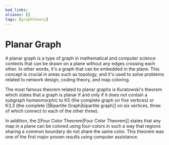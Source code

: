 ```yaml
---
bad_links: 
aliases: []
tags: [graphtheory]
---
```

# Planar Graph

A planar graph is a type of graph in mathematical and computer science contexts that can be drawn on a plane without any edges crossing each other. In other words, it's a graph that can be embedded in the plane. This concept is crucial in areas such as topology, and it's used to solve problems related to network design, coding theory, and map coloring. 

The most famous theorem related to planar graphs is Kuratowski's theorem which states that a graph is planar if and only if it does not contain a subgraph homeomorphic to K5 (the complete graph on five vertices) or K3,3 (the complete [[Bipartite Graph|bipartite graph]] on six vertices, three of which connect to each of the other three). 

In addition, the [[Four Color Theorem|Four Color Theorem]] states that any map in a plane can be colored using four-colors in such a way that regions sharing a common boundary do not share the same color. This theorem was one of the first major proven results using computer assistance.